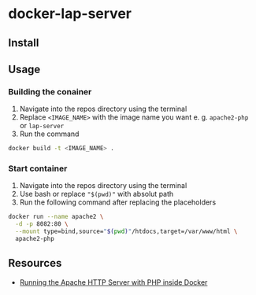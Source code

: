 # docker-lap-server
## Install



## Usage

### Building the conainer

1. Navigate into the repos directory using the terminal
2. Replace `<IMAGE_NAME>` with the image name you want e. g. `apache2-php` or `lap-server`
3. Run the command



```bash
docker build -t <IMAGE_NAME> .
```





### Start container

1. Navigate into the repos directory using the terminal
2. Use bash or replace `"$(pwd)"` with absolut path
3. Run the following command after replacing the placeholders



```bash
docker run --name apache2 \
  -d -p 8082:80 \
  --mount type=bind,source="$(pwd)"/htdocs,target=/var/www/html \
  apache2-php
```



## Resources

- [Running the Apache HTTP Server with PHP inside Docker](https://nelkinda.com/blog/apache-php-in-docker/)
